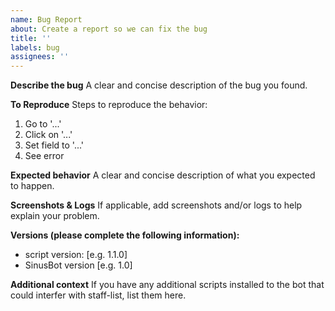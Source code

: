 ```yaml
---
name: Bug Report
about: Create a report so we can fix the bug
title: ''
labels: bug
assignees: ''
---
```


<!-- Provide a short and clear title above -->

<!--
If you need help with the script, join the Discord instead!
https://discordapp.com/invite/Q3qxws6
-->

**Describe the bug**
A clear and concise description of the bug you found.

**To Reproduce**
Steps to reproduce the behavior:
1. Go to '...'
2. Click on '...'
3. Set field to '...'
4. See error

**Expected behavior**
A clear and concise description of what you expected to happen.

**Screenshots & Logs**
If applicable, add screenshots and/or logs to help explain your problem.

**Versions (please complete the following information):**
 - script version: [e.g. 1.1.0]
 - SinusBot version [e.g. 1.0]

**Additional context**
If you have any additional scripts installed to the bot that could interfer with staff-list, list them here.
